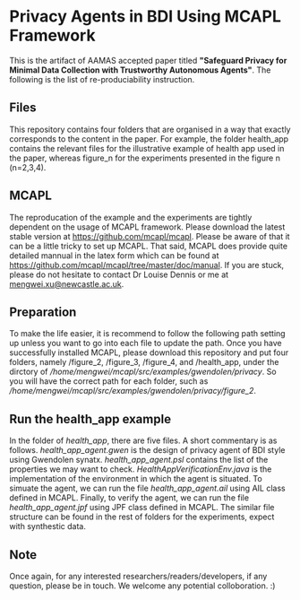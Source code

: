 # Privacy Agents in BDI Using MCAPL Framework

This is the artifact of AAMAS accepted paper titled **"Safeguard Privacy for Minimal Data Collection with Trustworthy Autonomous Agents"**. The following is the list of re-produciability instruction. 


## Files 

This repository contains four folders that are organised in a way that exactly corresponds to the content in the paper. For example, the folder health_app contains the relevant files for the illustrative example of health app used in the paper, whereas figure_n for the experiments presented in the figure n (n=2,3,4).

## MCAPL

The reproducation of the example and the experiments are tightly dependent on the usage of MCAPL framework. Please download the latest stable version at https://github.com/mcapl/mcapl. Please be aware of that it can be a little tricky to set up MCAPL. That said, MCAPL does provide quite detailed mannual in the latex form which can be found at https://github.com/mcapl/mcapl/tree/master/doc/manual. If you are stuck, please do not hesitate to contact Dr Louise Dennis or me at mengwei.xu@newcastle.ac.uk.

## Preparation

To make the life easier, it is recommend to follow the following path setting up unless you want to go into each file to update the path.  Once you have successfully installed MCAPL, please download this repository and put four folders, namely /figure_2, /figure_3, /figure_4, and /health_app, under the dirctory of */home/mengwei/mcapl/src/examples/gwendolen/privacy*. So you will have the correct path for each folder, such as */home/mengwei/mcapl/src/examples/gwendolen/privacy/figure_2*. 
 

## Run the health_app example

In the folder of *health_app*, there are five files. A short commentary is as follows. *health_app_agent.gwen* is the design of privacy agent of BDI style using Gwendolen synatx. *health_app_agent.psl* contains the list of the properties we may want to check. *HealthAppVerificationEnv.java* is the implementation of the environment in which the agent is situated. To simuate the agent, we can run the file *health_app_agent.ail* using AIL class defined in MCAPL. Finally, to verify the agent, we can run the file *health_app_agent.jpf* using JPF class defined in MCAPL. The similar file structure can be found in the rest of folders for the experiments, expect with synthestic data.  

## Note
Once again, for any interested researchers/readers/developers, if any question, please be in touch. We welcome any potential colloboration. :) 